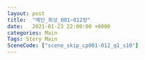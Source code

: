 ```yaml
---
layout: post
title:  "메인_회상_001~012장"
date:   2021-01-23 22:00:00 +0000
categories: Main
Tags: Story Main
SceneCode: ["scene_skip_cp001-012_q1_s10"]
---
```

